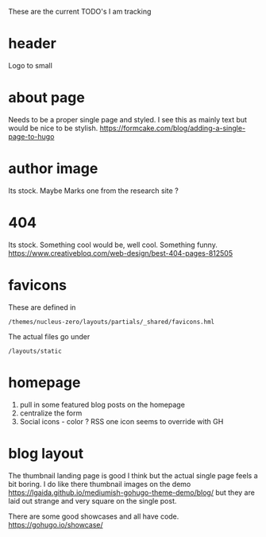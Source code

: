 These are the current TODO's I am tracking 

# header 
Logo to small

# about page 
Needs to be a proper single page and styled. I see this as mainly text but would be nice to be stylish. https://formcake.com/blog/adding-a-single-page-to-hugo

# author image
Its stock. Maybe Marks one from the research site ?

# 404
Its stock. Something cool would be, well cool. Something funny. https://www.creativebloq.com/web-design/best-404-pages-812505

# favicons

These are defined in

	/themes/nucleus-zero/layouts/partials/_shared/favicons.hml 
	
The actual files go under 

	/layouts/static 
	
# homepage 

1. pull in some featured blog posts on the homepage 
2. centralize the form 
3. Social icons - color ? RSS one icon seems to override with GH

# blog layout
The thumbnail landing page is good I think but the actual single page feels a bit boring. I do like there thumbnail images on the demo https://lgaida.github.io/mediumish-gohugo-theme-demo/blog/ but they are laid out strange and very square on the single post. 

There are some good showcases and all have code. 
https://gohugo.io/showcase/
